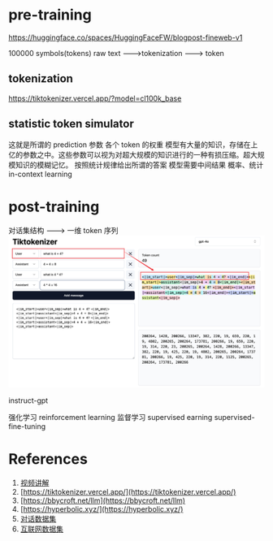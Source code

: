 
# pre-training

https://huggingface.co/spaces/HuggingFaceFW/blogpost-fineweb-v1

100000 symbols(tokens)
raw text --->tokenization ---> token

## tokenization

https://tiktokenizer.vercel.app/?model=cl100k_base

## statistic token simulator
这就是所谓的 prediction
参数 各个 token 的权重
模型有大量的知识，存储在上亿的参数之中。这些参数可以视为对超大规模的知识进行的一种有损压缩。超大规模知识的模糊记忆。
按照统计规律给出所谓的答案
模型需要中间结果
概率、统计
in-context learning

# post-training

对话集结构 ---> 一维 token 序列
![conversation-structure-to-token-sequence](https://raw.githubusercontent.com/buybyte/pictures/main/img/conversation-structure-to-token-sequence.png)

instruct-gpt

强化学习 
reinforcement learning
监督学习
supervised earning
supervised-fine-tuning




# References
1. [视频讲解](https://weibo.com/2194035935/PefWkzTkK#attitude)
2. [https://tiktokenizer.vercel.app/](https://tiktokenizer.vercel.app/)
3. [https://bbycroft.net/llm](https://bbycroft.net/llm)
4. [https://hyperbolic.xyz/](https://hyperbolic.xyz/)
5. [对话数据集](https://atlas.nomic.ai/map/0ce65783-c3a9-40b5-895d-384933f50081/a7b46301-022f-45d8-bbf4-98107eabdbac)
6. [互联网数据集](https://huggingface.co/spaces/HuggingFaceFW/blogpost-fineweb-v1)
